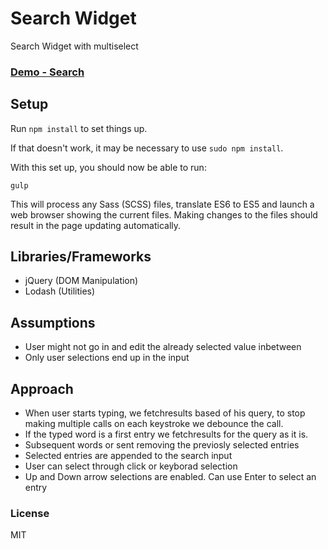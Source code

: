# Search Widget

Search Widget with multiselect

### [Demo - Search](http://even-ray.surge.sh/)

## Setup

Run `npm install` to set things up.

If that doesn't work, it may be necessary to use `sudo npm install`.

With this set up, you should now be able to run:

    gulp

This will process any Sass (SCSS) files, translate ES6 to ES5 and launch a web browser showing the current files. Making changes to the files should result in the page updating automatically.

## Libraries/Frameworks

- jQuery (DOM Manipulation)
- Lodash (Utilities)

## Assumptions

- User might not go in and edit the already selected value inbetween
- Only user selections end up in the input

## Approach

- When user starts typing, we fetchresults based of his query, to stop making multiple calls on each keystroke we debounce the call.
- If the typed word is a first entry we fetchresults for the query as it is.
- Subsequent words or sent removing the previosly selected entries
- Selected entries are appended to the search input
- User can select through click or keyborad selection
- Up and Down arrow selections are enabled. Can use Enter to select an entry
 

### License

MIT
